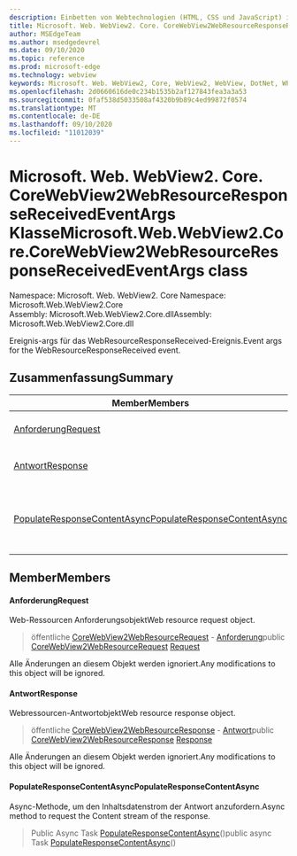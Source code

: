 ```yaml
---
description: Einbetten von Webtechnologien (HTML, CSS und JavaScript) in ihre systemeigenen Anwendungen mit dem Microsoft Edge WebView2-Steuerelement
title: Microsoft. Web. WebView2. Core. CoreWebView2WebResourceResponseReceivedEventArgs
author: MSEdgeTeam
ms.author: msedgedevrel
ms.date: 09/10/2020
ms.topic: reference
ms.prod: microsoft-edge
ms.technology: webview
keywords: Microsoft. Web. WebView2, Core, WebView2, WebView, DotNet, WPF, WinForms, APP, Edge, CoreWebView2, CoreWebView2Controller, Browser Control, Edge HTML, Microsoft. Web. WebView2. Core. CoreWebView2WebResourceResponseReceivedEventArgs
ms.openlocfilehash: 2d0660616de0c234b1535b2af127843fea3a3a53
ms.sourcegitcommit: 0faf538d5033508af4320b9b89c4ed99872f0574
ms.translationtype: MT
ms.contentlocale: de-DE
ms.lasthandoff: 09/10/2020
ms.locfileid: "11012039"
---
```

# <span data-ttu-id="41600-104">Microsoft. Web. WebView2. Core. CoreWebView2WebResourceResponseReceivedEventArgs Klasse</span><span class="sxs-lookup"><span data-stu-id="41600-104">Microsoft.Web.WebView2.Core.CoreWebView2WebResourceResponseReceivedEventArgs class</span></span> 

<span data-ttu-id="41600-105">Namespace: Microsoft. Web. WebView2. Core </span><span class="sxs-lookup"><span data-stu-id="41600-105">Namespace: Microsoft.Web.WebView2.Core</span></span>\
<span data-ttu-id="41600-106">Assembly: Microsoft.Web.WebView2.Core.dll</span><span class="sxs-lookup"><span data-stu-id="41600-106">Assembly: Microsoft.Web.WebView2.Core.dll</span></span>

<span data-ttu-id="41600-107">Ereignis-args für das WebResourceResponseReceived-Ereignis.</span><span class="sxs-lookup"><span data-stu-id="41600-107">Event args for the WebResourceResponseReceived event.</span></span>

## <span data-ttu-id="41600-108">Zusammenfassung</span><span class="sxs-lookup"><span data-stu-id="41600-108">Summary</span></span>

 <span data-ttu-id="41600-109">Member</span><span class="sxs-lookup"><span data-stu-id="41600-109">Members</span></span>                        | <span data-ttu-id="41600-110">Beschreibungen</span><span class="sxs-lookup"><span data-stu-id="41600-110">Descriptions</span></span>
--------------------------------|---------------------------------------------
[<span data-ttu-id="41600-111">Anforderung</span><span class="sxs-lookup"><span data-stu-id="41600-111">Request</span></span>](#request) | <span data-ttu-id="41600-112">Web-Ressourcen Anforderungsobjekt</span><span class="sxs-lookup"><span data-stu-id="41600-112">Web resource request object.</span></span>
[<span data-ttu-id="41600-113">Antwort</span><span class="sxs-lookup"><span data-stu-id="41600-113">Response</span></span>](#response) | <span data-ttu-id="41600-114">Webressourcen-Antwortobjekt</span><span class="sxs-lookup"><span data-stu-id="41600-114">Web resource response object.</span></span>
[<span data-ttu-id="41600-115">PopulateResponseContentAsync</span><span class="sxs-lookup"><span data-stu-id="41600-115">PopulateResponseContentAsync</span></span>](#populateresponsecontentasync) | <span data-ttu-id="41600-116">Async-Methode, um den Inhaltsdatenstrom der Antwort anzufordern.</span><span class="sxs-lookup"><span data-stu-id="41600-116">Async method to request the Content stream of the response.</span></span>

## <span data-ttu-id="41600-117">Member</span><span class="sxs-lookup"><span data-stu-id="41600-117">Members</span></span>

#### <span data-ttu-id="41600-118">Anforderung</span><span class="sxs-lookup"><span data-stu-id="41600-118">Request</span></span> 

<span data-ttu-id="41600-119">Web-Ressourcen Anforderungsobjekt</span><span class="sxs-lookup"><span data-stu-id="41600-119">Web resource request object.</span></span>

> <span data-ttu-id="41600-120">öffentliche [CoreWebView2WebResourceRequest](microsoft-web-webview2-core-corewebview2webresourcerequest.md) - [Anforderung](#request)</span><span class="sxs-lookup"><span data-stu-id="41600-120">public [CoreWebView2WebResourceRequest](microsoft-web-webview2-core-corewebview2webresourcerequest.md) [Request](#request)</span></span>

<span data-ttu-id="41600-121">Alle Änderungen an diesem Objekt werden ignoriert.</span><span class="sxs-lookup"><span data-stu-id="41600-121">Any modifications to this object will be ignored.</span></span>

#### <span data-ttu-id="41600-122">Antwort</span><span class="sxs-lookup"><span data-stu-id="41600-122">Response</span></span> 

<span data-ttu-id="41600-123">Webressourcen-Antwortobjekt</span><span class="sxs-lookup"><span data-stu-id="41600-123">Web resource response object.</span></span>

> <span data-ttu-id="41600-124">öffentliche [CoreWebView2WebResourceResponse](microsoft-web-webview2-core-corewebview2webresourceresponse.md) - [Antwort](#response)</span><span class="sxs-lookup"><span data-stu-id="41600-124">public [CoreWebView2WebResourceResponse](microsoft-web-webview2-core-corewebview2webresourceresponse.md) [Response](#response)</span></span>

<span data-ttu-id="41600-125">Alle Änderungen an diesem Objekt werden ignoriert.</span><span class="sxs-lookup"><span data-stu-id="41600-125">Any modifications to this object will be ignored.</span></span>

#### <span data-ttu-id="41600-126">PopulateResponseContentAsync</span><span class="sxs-lookup"><span data-stu-id="41600-126">PopulateResponseContentAsync</span></span> 

<span data-ttu-id="41600-127">Async-Methode, um den Inhaltsdatenstrom der Antwort anzufordern.</span><span class="sxs-lookup"><span data-stu-id="41600-127">Async method to request the Content stream of the response.</span></span>

> <span data-ttu-id="41600-128">Public Async Task [PopulateResponseContentAsync](#populateresponsecontentasync)()</span><span class="sxs-lookup"><span data-stu-id="41600-128">public async Task [PopulateResponseContentAsync](#populateresponsecontentasync)()</span></span>

